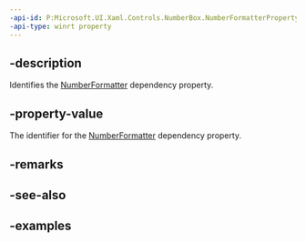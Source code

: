 ```yaml
---
-api-id: P:Microsoft.UI.Xaml.Controls.NumberBox.NumberFormatterProperty
-api-type: winrt property
---
```


## -description

Identifies the [NumberFormatter](numberbox_numberformatter.md) dependency property.

## -property-value

The identifier for the [NumberFormatter](numberbox_numberformatter.md) dependency property.

## -remarks

## -see-also

## -examples

